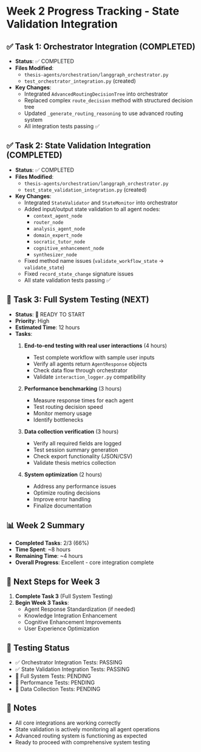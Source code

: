 # Week 2 Progress Tracking - State Validation Integration

## ✅ Task 1: Orchestrator Integration (COMPLETED)
- **Status**: ✅ COMPLETED
- **Files Modified**: 
  - `thesis-agents/orchestration/langgraph_orchestrator.py`
  - `test_orchestrator_integration.py` (created)
- **Key Changes**:
  - Integrated `AdvancedRoutingDecisionTree` into orchestrator
  - Replaced complex `route_decision` method with structured decision tree
  - Updated `_generate_routing_reasoning` to use advanced routing system
  - All integration tests passing ✅

## ✅ Task 2: State Validation Integration (COMPLETED)
- **Status**: ✅ COMPLETED
- **Files Modified**:
  - `thesis-agents/orchestration/langgraph_orchestrator.py`
  - `test_state_validation_integration.py` (created)
- **Key Changes**:
  - Integrated `StateValidator` and `StateMonitor` into orchestrator
  - Added input/output state validation to all agent nodes:
    - `context_agent_node`
    - `router_node` 
    - `analysis_agent_node`
    - `domain_expert_node`
    - `socratic_tutor_node`
    - `cognitive_enhancement_node`
    - `synthesizer_node`
  - Fixed method name issues (`validate_workflow_state` → `validate_state`)
  - Fixed `record_state_change` signature issues
  - All state validation tests passing ✅

## 🔄 Task 3: Full System Testing (NEXT)
- **Status**: 🔄 READY TO START
- **Priority**: High
- **Estimated Time**: 12 hours
- **Tasks**:
  1. **End-to-end testing with real user interactions** (4 hours)
     - Test complete workflow with sample user inputs
     - Verify all agents return `AgentResponse` objects
     - Check data flow through orchestrator
     - Validate `interaction_logger.py` compatibility
   
  2. **Performance benchmarking** (3 hours)
     - Measure response times for each agent
     - Test routing decision speed
     - Monitor memory usage
     - Identify bottlenecks
   
  3. **Data collection verification** (3 hours)
     - Verify all required fields are logged
     - Test session summary generation
     - Check export functionality (JSON/CSV)
     - Validate thesis metrics collection
   
  4. **System optimization** (2 hours)
     - Address any performance issues
     - Optimize routing decisions
     - Improve error handling
     - Finalize documentation

## 📊 Week 2 Summary
- **Completed Tasks**: 2/3 (66%)
- **Time Spent**: ~8 hours
- **Remaining Time**: ~4 hours
- **Overall Progress**: Excellent - core integration complete

## 🎯 Next Steps for Week 3
1. **Complete Task 3** (Full System Testing)
2. **Begin Week 3 Tasks**:
   - Agent Response Standardization (if needed)
   - Knowledge Integration Enhancement
   - Cognitive Enhancement Improvements
   - User Experience Optimization

## 🧪 Testing Status
- ✅ Orchestrator Integration Tests: PASSING
- ✅ State Validation Integration Tests: PASSING
- 🔄 Full System Tests: PENDING
- 🔄 Performance Tests: PENDING
- 🔄 Data Collection Tests: PENDING

## 📝 Notes
- All core integrations are working correctly
- State validation is actively monitoring all agent operations
- Advanced routing system is functioning as expected
- Ready to proceed with comprehensive system testing 